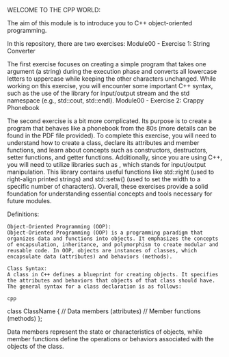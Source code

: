 WELCOME TO THE CPP WORLD:

The aim of this module is to introduce you to C++ object-oriented programming.

In this repository, there are two exercises:
Module00 - Exercise 1: String Converter

The first exercise focuses on creating a simple program that takes one argument (a string) during the execution phase and converts all lowercase letters to uppercase while keeping the other characters unchanged. While working on this exercise, you will encounter some important C++ syntax, such as the use of the <iostream> library for input/output stream and the std namespace (e.g., std::cout, std::endl).
Module00 - Exercise 2: Crappy Phonebook

The second exercise is a bit more complicated. Its purpose is to create a program that behaves like a phonebook from the 80s (more details can be found in the PDF file provided). To complete this exercise, you will need to understand how to create a class, declare its attributes and member functions, and learn about concepts such as constructors, destructors, setter functions, and getter functions. Additionally, since you are using C++, you will need to utilize libraries such as <iomanip>, which stands for input/output manipulation. This library contains useful functions like std::right (used to right-align printed strings) and std::setw() (used to set the width to a specific number of characters). Overall, these exercises provide a solid foundation for understanding essential concepts and tools necessary for future modules.

Definitions:

    Object-Oriented Programming (OOP):
    Object-Oriented Programming (OOP) is a programming paradigm that organizes data and functions into objects. It emphasizes the concepts of encapsulation, inheritance, and polymorphism to create modular and reusable code. In OOP, objects are instances of classes, which encapsulate data (attributes) and behaviors (methods).

    Class Syntax:
    A class in C++ defines a blueprint for creating objects. It specifies the attributes and behaviors that objects of that class should have. The general syntax for a class declaration is as follows:

    cpp

class ClassName {
    // Data members (attributes)
    // Member functions (methods)
};

Data members represent the state or characteristics of objects, while member functions define the operations or behaviors associated with the objects of the class.
